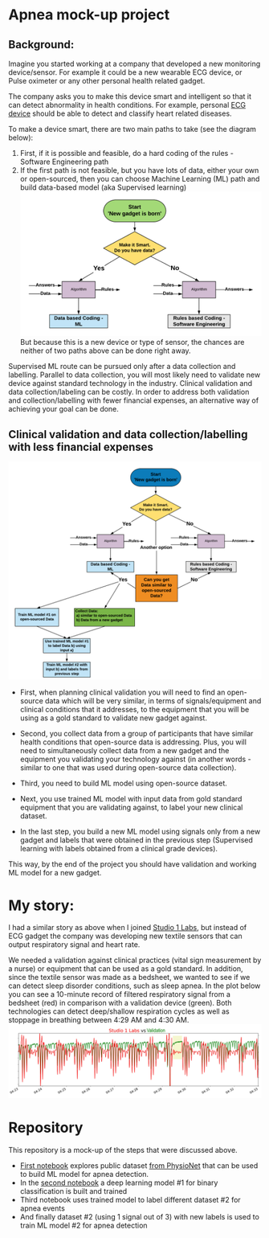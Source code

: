 # Apnea mock-up project

## Background:

Imagine you started working at a company that developed a new monitoring device/sensor. For example it could be a new wearable ECG device, or Pulse oximeter or any other personal health related gadget. 

The company asks you to make this device smart and intelligent so that it can detect abnormality in health conditions. For example, personal [ECG device](https://stanfordmlgroup.github.io/projects/ecg/) should be able to detect and classify heart related diseases. 

To make a device smart, there are two main paths to take (see the diagram below):
1) First, if it is possible and feasible, do a hard coding of the rules -  Software Engineering path  
2) If the first path is not feasible, but you have lots of data, either your own or open-sourced, then you can choose Machine Learning (ML) path and build data-based model (aka Supervised learning)  
![Diagram 1](diagram.png)
But because this is a new device or type of sensor, the chances are neither of two paths above can be done right away.

Supervised ML route can be pursued only after a data collection and labelling. Parallel to data collection,  you will most likely need to validate new device against standard technology in the industry. Clinical validation and data collection/labeling can be costly. In order to address both validation and collection/labelling with fewer financial expenses, an alternative way of achieving your goal can be done. 

## Clinical validation and data collection/labelling with less financial expenses
![Diagram 2](diagram2.png)
- First, when planning clinical validation you will need to find an open-source data which will be very similar, in terms of signals/equipment and clinical conditions that it addresses, to the equipment that you will be using as a gold standard to validate new gadget against.

- Second, you collect data from a group of participants that have similar health conditions that open-source data is addressing. Plus, you will need to simultaneously collect data from a new gadget and the equipment you validating your technology against (in another words - similar to one that was used during open-source data collection).

- Third, you need to build ML model using open-source dataset.

- Next, you use trained ML model with input data from gold standard equipment that you are validating against, to label your new clinical dataset.

- In the last step, you build a new ML model using signals only from a new gadget and labels that were obtained in the previous step (Supervised learning with labels obtained from a clinical grade devices).

This way, by the end of the project you should have validation and working ML model for a new gadget.

# My story:

I had a similar story as above when I joined [Studio 1 Labs](https://www.studio1labs.com), but instead of ECG gadget the company was developing new textile sensors that can output respiratory signal and heart rate. 

We needed a validation against clinical practices (vital sign measurement by a nurse) or equipment that can be used as a gold standard. In addition, since the textile sensor was made as a bedsheet, we wanted to see if we can detect sleep disorder conditions, such as sleep apnea. In the plot below you can see a 10-minute record of filtered respiratory signal from a bedsheet (red) in comparison with a validation device (green). Both technologies can detect deep/shallow respiration cycles as well as stoppage in breathing between 4:29 AM and 4:30 AM.
![Beedsheet signal](signal.jpg)

# Repository

This repository is a mock-up of the steps that were discussed above.
- [First notebook](code/1_Data_Preparation.ipynb) explores public dataset [from PhysioNet](https://physionet.org/physiobank/database/challenge/2018/) that can be used to build ML model for apnea detection.
- In the [second notebook](code/2_Model_training.ipynb) a deep learning model #1 for binary classification is built and trained
- Third notebook uses trained model to label different dataset #2 for apnea events
- And finally dataset #2 (using 1 signal out of 3) with new labels is used to train ML model #2 for apnea detection
